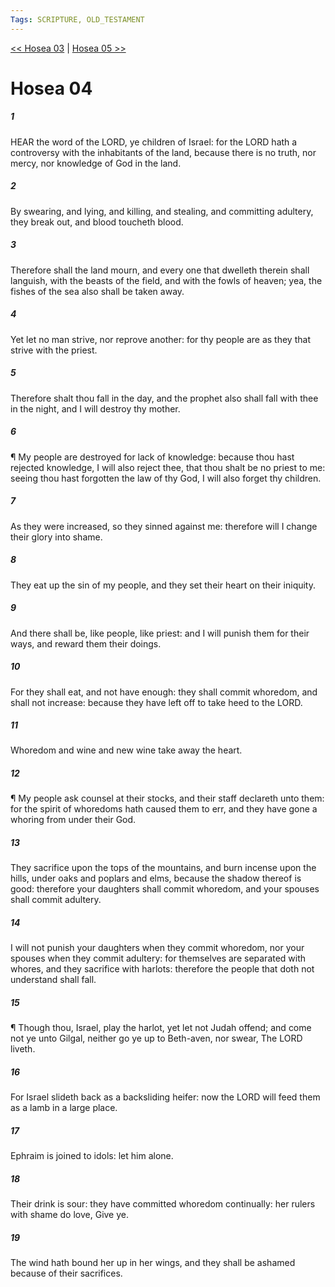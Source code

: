 ```yaml
---
Tags: SCRIPTURE, OLD_TESTAMENT
---
```


[<< Hosea 03](OLD_TESTAMENT/28_Hosea/Hosea_03.md) | [Hosea 05 >>](OLD_TESTAMENT/28_Hosea/Hosea_05.md)

# Hosea 04

##### 1
 HEAR the word of the LORD, ye children of Israel: for the LORD hath a controversy with the inhabitants of the land, because there is no truth, nor mercy, nor knowledge of God in the land.
##### 2
 By swearing, and lying, and killing, and stealing, and committing adultery, they break out, and blood toucheth blood.
##### 3
 Therefore shall the land mourn, and every one that dwelleth therein shall languish, with the beasts of the field, and with the fowls of heaven; yea, the fishes of the sea also shall be taken away.
##### 4
 Yet let no man strive, nor reprove another: for thy people are as they that strive with the priest.
##### 5
 Therefore shalt thou fall in the day, and the prophet also shall fall with thee in the night, and I will destroy thy mother.
##### 6
 ¶ My people are destroyed for lack of knowledge: because thou hast rejected knowledge, I will also reject thee, that thou shalt be no priest to me: seeing thou hast forgotten the law of thy God, I will also forget thy children.
##### 7
 As they were increased, so they sinned against me: therefore will I change their glory into shame.
##### 8
 They eat up the sin of my people, and they set their heart on their iniquity.
##### 9
 And there shall be, like people, like priest: and I will punish them for their ways, and reward them their doings.
##### 10
 For they shall eat, and not have enough: they shall commit whoredom, and shall not increase: because they have left off to take heed to the LORD.
##### 11
 Whoredom and wine and new wine take away the heart.
##### 12
 ¶ My people ask counsel at their stocks, and their staff declareth unto them: for the spirit of whoredoms hath caused them to err, and they have gone a whoring from under their God.
##### 13
 They sacrifice upon the tops of the mountains, and burn incense upon the hills, under oaks and poplars and elms, because the shadow thereof is good: therefore your daughters shall commit whoredom, and your spouses shall commit adultery.
##### 14
 I will not punish your daughters when they commit whoredom, nor your spouses when they commit adultery: for themselves are separated with whores, and they sacrifice with harlots: therefore the people that doth not understand shall fall.
##### 15
 ¶ Though thou, Israel, play the harlot, yet let not Judah offend; and come not ye unto Gilgal, neither go ye up to Beth-aven, nor swear, The LORD liveth.
##### 16
 For Israel slideth back as a backsliding heifer: now the LORD will feed them as a lamb in a large place.
##### 17
 Ephraim is joined to idols: let him alone.
##### 18
 Their drink is sour: they have committed whoredom continually: her rulers with shame do love, Give ye.
##### 19
 The wind hath bound her up in her wings, and they shall be ashamed because of their sacrifices.
